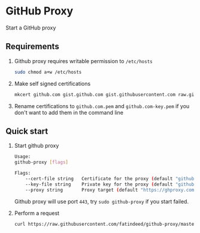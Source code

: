 # GitHub Proxy

Start a GitHub proxy

## Requirements

1.  Github proxy requires writable permission to `/etc/hosts`

    ```sh
    sudo chmod a+w /etc/hosts
    ```

2.  Make self signed certifications

    ```sh
    mkcert github.com gist.github.com gist.githubusercontent.com raw.githubusercontent.com 
    ```

3.  Rename certifications to `github.com.pem` and `github.com-key.pem` if you don't want to add them in the command line

## Quick start

1.  Start github proxy

    ```sh
    Usage:
    github-proxy [flags]

    Flags:
        --cert-file string   Certificate for the proxy (default "github.com.pem")
        --key-file string    Private key for the proxy (default "github.com-key.pem")
        --proxy string       Proxy target (default "https://ghproxy.com")
    ```

    Github proxy will use port `443`, try `sudo github-proxy` if you start failed.

2.  Perform a request

    ```sh
    curl https://raw.githubusercontent.com/fatindeed/github-proxy/master/README.md
    ```
